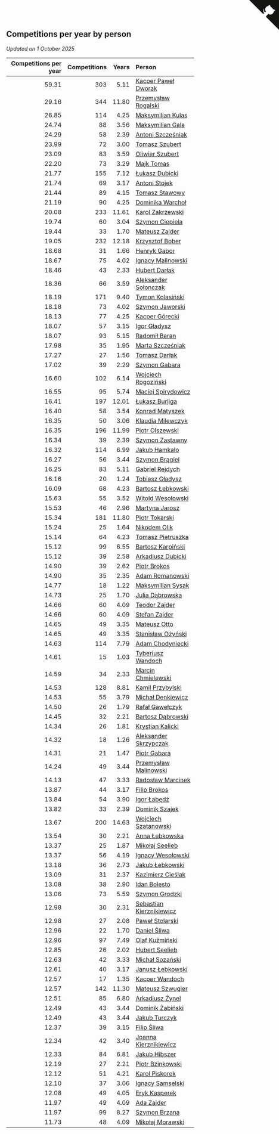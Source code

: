 ## Competitions per year by person

*Updated on  1 October 2025*

| Competitions per year | Competitions | Years | Person |
| ---: | ---: | ---: | :--- |
| 59.31 | 303 | 5.11 | [Kacper Paweł Dworak](https://www.worldcubeassociation.org/persons/2020DWOR01) |
| 29.16 | 344 | 11.80 | [Przemysław Rogalski](https://www.worldcubeassociation.org/persons/2013ROGA02) |
| 26.85 | 114 | 4.25 | [Maksymilian Kulas](https://www.worldcubeassociation.org/persons/2021KULA02) |
| 24.74 | 88 | 3.56 | [Maksymilian Gala](https://www.worldcubeassociation.org/persons/2022GALA01) |
| 24.29 | 58 | 2.39 | [Antoni Szcześniak](https://www.worldcubeassociation.org/persons/2023SZCZ04) |
| 23.99 | 72 | 3.00 | [Tomasz Szubert](https://www.worldcubeassociation.org/persons/2022SZUB02) |
| 23.09 | 83 | 3.59 | [Oliwier Szubert](https://www.worldcubeassociation.org/persons/2022SZUB01) |
| 22.20 | 73 | 3.29 | [Majk Tomas](https://www.worldcubeassociation.org/persons/2022TOMA05) |
| 21.77 | 155 | 7.12 | [Łukasz Dubicki](https://www.worldcubeassociation.org/persons/2018DUBI01) |
| 21.74 | 69 | 3.17 | [Antoni Stojek](https://www.worldcubeassociation.org/persons/2022STOJ03) |
| 21.44 | 89 | 4.15 | [Tomasz Stawowy](https://www.worldcubeassociation.org/persons/2021STAW01) |
| 21.19 | 90 | 4.25 | [Dominika Warchoł](https://www.worldcubeassociation.org/persons/2021WARC01) |
| 20.08 | 233 | 11.61 | [Karol Zakrzewski](https://www.worldcubeassociation.org/persons/2014ZAKR01) |
| 19.74 | 60 | 3.04 | [Szymon Ciepiela](https://www.worldcubeassociation.org/persons/2022CIEP01) |
| 19.44 | 33 | 1.70 | [Mateusz Zajder](https://www.worldcubeassociation.org/persons/2024ZAJD01) |
| 19.05 | 232 | 12.18 | [Krzysztof Bober](https://www.worldcubeassociation.org/persons/2013BOBE01) |
| 18.68 | 31 | 1.66 | [Henryk Gabor](https://www.worldcubeassociation.org/persons/2024GABO02) |
| 18.67 | 75 | 4.02 | [Ignacy Malinowski](https://www.worldcubeassociation.org/persons/2021MALI02) |
| 18.46 | 43 | 2.33 | [Hubert Darłak](https://www.worldcubeassociation.org/persons/2023DARL03) |
| 18.36 | 66 | 3.59 | [Aleksander Sołonczak](https://www.worldcubeassociation.org/persons/2022SOLO01) |
| 18.19 | 171 | 9.40 | [Tymon Kolasiński](https://www.worldcubeassociation.org/persons/2016KOLA02) |
| 18.18 | 73 | 4.02 | [Szymon Jaworski](https://www.worldcubeassociation.org/persons/2021JAWO01) |
| 18.13 | 77 | 4.25 | [Kacper Górecki](https://www.worldcubeassociation.org/persons/2021GORE01) |
| 18.07 | 57 | 3.15 | [Igor Gładysz](https://www.worldcubeassociation.org/persons/2022GLAD01) |
| 18.07 | 93 | 5.15 | [Radomił Baran](https://www.worldcubeassociation.org/persons/2020BARA02) |
| 17.98 | 35 | 1.95 | [Marta Szcześniak](https://www.worldcubeassociation.org/persons/2023SZCZ07) |
| 17.27 | 27 | 1.56 | [Tomasz Darłak](https://www.worldcubeassociation.org/persons/2024DARL01) |
| 17.02 | 39 | 2.29 | [Szymon Gabara](https://www.worldcubeassociation.org/persons/2023GABA01) |
| 16.60 | 102 | 6.14 | [Wojciech Rogoziński](https://www.worldcubeassociation.org/persons/2019ROGO04) |
| 16.55 | 95 | 5.74 | [Maciej Spirydowicz](https://www.worldcubeassociation.org/persons/2020SPIR01) |
| 16.41 | 197 | 12.01 | [Łukasz Burliga](https://www.worldcubeassociation.org/persons/2013BURL01) |
| 16.40 | 58 | 3.54 | [Konrad Matyszek](https://www.worldcubeassociation.org/persons/2022MATY02) |
| 16.35 | 50 | 3.06 | [Klaudia Milewczyk](https://www.worldcubeassociation.org/persons/2022MILE05) |
| 16.35 | 196 | 11.99 | [Piotr Olszewski](https://www.worldcubeassociation.org/persons/2013OLSZ02) |
| 16.34 | 39 | 2.39 | [Szymon Zastawny](https://www.worldcubeassociation.org/persons/2023ZAST01) |
| 16.32 | 114 | 6.99 | [Jakub Hamkało](https://www.worldcubeassociation.org/persons/2018HAMK01) |
| 16.27 | 56 | 3.44 | [Szymon Brągiel](https://www.worldcubeassociation.org/persons/2022BRAG03) |
| 16.25 | 83 | 5.11 | [Gabriel Rejdych](https://www.worldcubeassociation.org/persons/2020REJD01) |
| 16.16 | 20 | 1.24 | [Tobiasz Gładysz](https://www.worldcubeassociation.org/persons/2024GLAD02) |
| 16.09 | 68 | 4.23 | [Bartosz Łebkowski](https://www.worldcubeassociation.org/persons/2021LEBK01) |
| 15.63 | 55 | 3.52 | [Witold Wesołowski](https://www.worldcubeassociation.org/persons/2022WESO01) |
| 15.53 | 46 | 2.96 | [Martyna Jarosz](https://www.worldcubeassociation.org/persons/2022JARO01) |
| 15.34 | 181 | 11.80 | [Piotr Tokarski](https://www.worldcubeassociation.org/persons/2013TOKA01) |
| 15.24 | 25 | 1.64 | [Nikodem Olik](https://www.worldcubeassociation.org/persons/2024OLIK01) |
| 15.14 | 64 | 4.23 | [Tomasz Pietruszka](https://www.worldcubeassociation.org/persons/2021PIET01) |
| 15.12 | 99 | 6.55 | [Bartosz Karpiński](https://www.worldcubeassociation.org/persons/2019KARP03) |
| 15.12 | 39 | 2.58 | [Arkadiusz Dubicki](https://www.worldcubeassociation.org/persons/2023DUBI01) |
| 14.90 | 39 | 2.62 | [Piotr Brokos](https://www.worldcubeassociation.org/persons/2023BROK01) |
| 14.90 | 35 | 2.35 | [Adam Romanowski](https://www.worldcubeassociation.org/persons/2023ROMA10) |
| 14.77 | 18 | 1.22 | [Maksymilian Sysak](https://www.worldcubeassociation.org/persons/2024SYSA01) |
| 14.73 | 25 | 1.70 | [Julia Dąbrowska](https://www.worldcubeassociation.org/persons/2024DABR01) |
| 14.66 | 60 | 4.09 | [Teodor Zajder](https://www.worldcubeassociation.org/persons/2021ZAJD03) |
| 14.66 | 60 | 4.09 | [Stefan Zajder](https://www.worldcubeassociation.org/persons/2021ZAJD02) |
| 14.65 | 49 | 3.35 | [Mateusz Otto](https://www.worldcubeassociation.org/persons/2022OTTO01) |
| 14.65 | 49 | 3.35 | [Stanisław Ożyński](https://www.worldcubeassociation.org/persons/2022OZYN01) |
| 14.63 | 114 | 7.79 | [Adam Chodyniecki](https://www.worldcubeassociation.org/persons/2017CHOD02) |
| 14.61 | 15 | 1.03 | [Tyberiusz Wandoch](https://www.worldcubeassociation.org/persons/2024WAND03) |
| 14.59 | 34 | 2.33 | [Marcin Chmielewski](https://www.worldcubeassociation.org/persons/2023CHMI01) |
| 14.53 | 128 | 8.81 | [Kamil Przybylski](https://www.worldcubeassociation.org/persons/2016PRZY01) |
| 14.53 | 55 | 3.79 | [Michał Denkiewicz](https://www.worldcubeassociation.org/persons/2021DENK01) |
| 14.50 | 26 | 1.79 | [Rafał Gawełczyk](https://www.worldcubeassociation.org/persons/2023GAWE01) |
| 14.45 | 32 | 2.21 | [Bartosz Dąbrowski](https://www.worldcubeassociation.org/persons/2023DABR07) |
| 14.34 | 26 | 1.81 | [Krystian Kalicki](https://www.worldcubeassociation.org/persons/2023KALI10) |
| 14.32 | 18 | 1.26 | [Aleksander Skrzypczak](https://www.worldcubeassociation.org/persons/2024SKRZ01) |
| 14.31 | 21 | 1.47 | [Piotr Gabara](https://www.worldcubeassociation.org/persons/2024GABA02) |
| 14.24 | 49 | 3.44 | [Przemysław Malinowski](https://www.worldcubeassociation.org/persons/2022MALI01) |
| 14.13 | 47 | 3.33 | [Radosław Marcinek](https://www.worldcubeassociation.org/persons/2022MARC05) |
| 13.87 | 44 | 3.17 | [Filip Brokos](https://www.worldcubeassociation.org/persons/2022BROK03) |
| 13.84 | 54 | 3.90 | [Igor Łabędź](https://www.worldcubeassociation.org/persons/2021LABE01) |
| 13.82 | 33 | 2.39 | [Dominik Szajek](https://www.worldcubeassociation.org/persons/2023SZAJ01) |
| 13.67 | 200 | 14.63 | [Wojciech Szatanowski](https://www.worldcubeassociation.org/persons/2011SZAT01) |
| 13.54 | 30 | 2.21 | [Anna Łebkowska](https://www.worldcubeassociation.org/persons/2023LEBK04) |
| 13.37 | 25 | 1.87 | [Mikołaj Seelieb](https://www.worldcubeassociation.org/persons/2023SEEL04) |
| 13.37 | 56 | 4.19 | [Ignacy Wesołowski](https://www.worldcubeassociation.org/persons/2021WESO01) |
| 13.18 | 36 | 2.73 | [Jakub Łebkowski](https://www.worldcubeassociation.org/persons/2023LEBK01) |
| 13.09 | 31 | 2.37 | [Kazimierz Cieślak](https://www.worldcubeassociation.org/persons/2023CIES01) |
| 13.08 | 38 | 2.90 | [Idan Bolesto](https://www.worldcubeassociation.org/persons/2022BOLE01) |
| 13.06 | 73 | 5.59 | [Szymon Grodzki](https://www.worldcubeassociation.org/persons/2020GROD01) |
| 12.98 | 30 | 2.31 | [Sebastian Kierznikiewicz](https://www.worldcubeassociation.org/persons/2023KIER02) |
| 12.98 | 27 | 2.08 | [Paweł Stolarski](https://www.worldcubeassociation.org/persons/2023STOL04) |
| 12.96 | 22 | 1.70 | [Daniel Śliwa](https://www.worldcubeassociation.org/persons/2024SLIW01) |
| 12.96 | 97 | 7.49 | [Olaf Kuźmiński](https://www.worldcubeassociation.org/persons/2018KUZM02) |
| 12.85 | 26 | 2.02 | [Hubert Seelieb](https://www.worldcubeassociation.org/persons/2023SEEL02) |
| 12.63 | 42 | 3.33 | [Michał Sozański](https://www.worldcubeassociation.org/persons/2022SOZA02) |
| 12.61 | 40 | 3.17 | [Janusz Łebkowski](https://www.worldcubeassociation.org/persons/2022LEBK01) |
| 12.57 | 17 | 1.35 | [Kacper Wandoch](https://www.worldcubeassociation.org/persons/2024WAND01) |
| 12.57 | 142 | 11.30 | [Mateusz Szwugier](https://www.worldcubeassociation.org/persons/2014SZWU01) |
| 12.51 | 85 | 6.80 | [Arkadiusz Żynel](https://www.worldcubeassociation.org/persons/2018ZYNE01) |
| 12.49 | 43 | 3.44 | [Dominik Żabiński](https://www.worldcubeassociation.org/persons/2022ZABI01) |
| 12.49 | 43 | 3.44 | [Jakub Turczyk](https://www.worldcubeassociation.org/persons/2022TURC02) |
| 12.37 | 39 | 3.15 | [Filip Śliwa](https://www.worldcubeassociation.org/persons/2022SLIW01) |
| 12.34 | 42 | 3.40 | [Joanna Kierznikiewicz](https://www.worldcubeassociation.org/persons/2022KIER01) |
| 12.33 | 84 | 6.81 | [Jakub Hibszer](https://www.worldcubeassociation.org/persons/2018HIBS01) |
| 12.19 | 27 | 2.21 | [Piotr Bzinkowski](https://www.worldcubeassociation.org/persons/2023BZIN01) |
| 12.12 | 51 | 4.21 | [Karol Piskorek](https://www.worldcubeassociation.org/persons/2021PISK01) |
| 12.10 | 37 | 3.06 | [Ignacy Samselski](https://www.worldcubeassociation.org/persons/2022SAMS03) |
| 12.08 | 49 | 4.05 | [Eryk Kasperek](https://www.worldcubeassociation.org/persons/2021KASP01) |
| 11.97 | 49 | 4.09 | [Ada Zajder](https://www.worldcubeassociation.org/persons/2021ZAJD01) |
| 11.97 | 99 | 8.27 | [Szymon Brzana](https://www.worldcubeassociation.org/persons/2017BRZA01) |
| 11.73 | 48 | 4.09 | [Mikołaj Morawski](https://www.worldcubeassociation.org/persons/2021MORA01) |


<a href="https://github.com/noeruchangd/wca_statistics_vn" class="github-corner" aria-label="View source on Github"><svg width="80" height="80" viewBox="0 0 250 250" style="fill:#151513; color:#fff; position: absolute; top: 0; border: 0; right: 0;" aria-hidden="true"><path d="M0,0 L115,115 L130,115 L142,142 L250,250 L250,0 Z"></path><path d="M128.3,109.0 C113.8,99.7 119.0,89.6 119.0,89.6 C122.0,82.7 120.5,78.6 120.5,78.6 C119.2,72.0 123.4,76.3 123.4,76.3 C127.3,80.9 125.5,87.3 125.5,87.3 C122.9,97.6 130.6,101.9 134.4,103.2" fill="currentColor" style="transform-origin: 130px 106px;" class="octo-arm"></path><path d="M115.0,115.0 C114.9,115.1 118.7,116.5 119.8,115.4 L133.7,101.6 C136.9,99.2 139.9,98.4 142.2,98.6 C133.8,88.0 127.5,74.4 143.8,58.0 C148.5,53.4 154.0,51.2 159.7,51.0 C160.3,49.4 163.2,43.6 171.4,40.1 C171.4,40.1 176.1,42.5 178.8,56.2 C183.1,58.6 187.2,61.8 190.9,65.4 C194.5,69.0 197.7,73.2 200.1,77.6 C213.8,80.2 216.3,84.9 216.3,84.9 C212.7,93.1 206.9,96.0 205.4,96.6 C205.1,102.4 203.0,107.8 198.3,112.5 C181.9,128.9 168.3,122.5 157.7,114.1 C157.9,116.9 156.7,120.9 152.7,124.9 L141.0,136.5 C139.8,137.7 141.6,141.9 141.8,141.8 Z" fill="currentColor" class="octo-body"></path></svg></a><style>.github-corner:hover .octo-arm{animation:octocat-wave 560ms ease-in-out}@keyframes octocat-wave{0%,100%{transform:rotate(0)}20%,60%{transform:rotate(-25deg)}40%,80%{transform:rotate(10deg)}}@media (max-width:500px){.github-corner:hover .octo-arm{animation:none}.github-corner .octo-arm{animation:octocat-wave 560ms ease-in-out}}</style>
